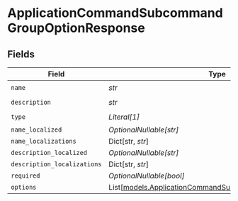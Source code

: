 # ApplicationCommandSubcommandGroupOptionResponse


## Fields

| Field                                                                                                              | Type                                                                                                               | Required                                                                                                           | Description                                                                                                        |
| ------------------------------------------------------------------------------------------------------------------ | ------------------------------------------------------------------------------------------------------------------ | ------------------------------------------------------------------------------------------------------------------ | ------------------------------------------------------------------------------------------------------------------ |
| `name`                                                                                                             | *str*                                                                                                              | :heavy_check_mark:                                                                                                 | N/A                                                                                                                |
| `description`                                                                                                      | *str*                                                                                                              | :heavy_check_mark:                                                                                                 | N/A                                                                                                                |
| `type`                                                                                                             | *Literal[1]*                                                                                                       | :heavy_check_mark:                                                                                                 | N/A                                                                                                                |
| `name_localized`                                                                                                   | *OptionalNullable[str]*                                                                                            | :heavy_minus_sign:                                                                                                 | N/A                                                                                                                |
| `name_localizations`                                                                                               | Dict[str, *str*]                                                                                                   | :heavy_minus_sign:                                                                                                 | N/A                                                                                                                |
| `description_localized`                                                                                            | *OptionalNullable[str]*                                                                                            | :heavy_minus_sign:                                                                                                 | N/A                                                                                                                |
| `description_localizations`                                                                                        | Dict[str, *str*]                                                                                                   | :heavy_minus_sign:                                                                                                 | N/A                                                                                                                |
| `required`                                                                                                         | *OptionalNullable[bool]*                                                                                           | :heavy_minus_sign:                                                                                                 | N/A                                                                                                                |
| `options`                                                                                                          | List[[models.ApplicationCommandSubcommandOptionResponse](../models/applicationcommandsubcommandoptionresponse.md)] | :heavy_minus_sign:                                                                                                 | N/A                                                                                                                |